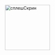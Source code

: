  
<div style="display: flex;">
    <figure>
        <img src="https://github.com/13666kate/MyDiary/raw/main/app/src/main/java/dao/diaryImage/splash.png" width="150" alt="сплешСкрин">
    </figure>
</div>
